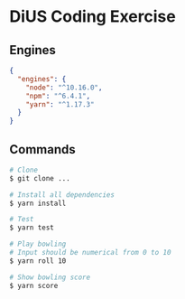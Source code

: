 # DiUS Coding Exercise

## Engines
```json
{
  "engines": {
    "node": "^10.16.0",
    "npm": "^6.4.1",
    "yarn": "^1.17.3"
  }
}
```

## Commands
```bash
# Clone
$ git clone ...

# Install all dependencies
$ yarn install

# Test
$ yarn test

# Play bowling 
# Input should be numerical from 0 to 10
$ yarn roll 10 

# Show bowling score
$ yarn score

```
